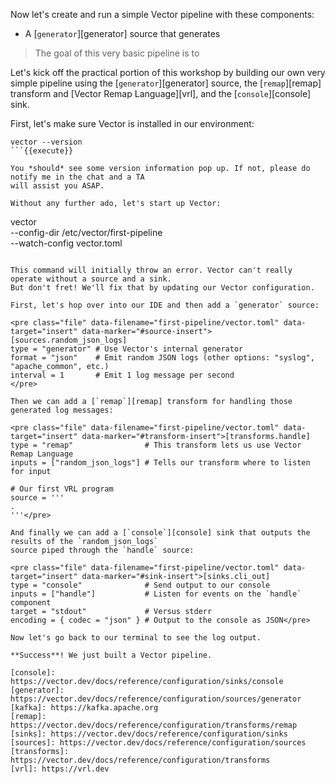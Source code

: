 Now let's create and run a simple Vector pipeline with these components:

* A [`generator`][generator] source that generates

> The goal of this very basic pipeline is to 


Let's kick off the practical portion of this workshop by building our own very simple pipeline using
the [`generator`][generator] source, the [`remap`][remap] transform and [Vector Remap
Language][vrl], and the [`console`][console] sink.

First, let's make sure Vector is installed in our environment:

```
vector --version
```{{execute}}

You *should* see some version information pop up. If not, please do notify me in the chat and a TA
will assist you ASAP.

Without any further ado, let's start up Vector:

```
vector \
  --config-dir /etc/vector/first-pipeline \
  --watch-config vector.toml
```{{execute}}

This command will initially throw an error. Vector can't really operate without a source and a sink.
But don't fret! We'll fix that by updating our Vector configuration.

First, let's hop over into our IDE and then add a `generator` source:

<pre class="file" data-filename="first-pipeline/vector.toml" data-target="insert" data-marker="#source-insert">[sources.random_json_logs]
type = "generator" # Use Vector's internal generator
format = "json"    # Emit random JSON logs (other options: "syslog", "apache_common", etc.)
interval = 1       # Emit 1 log message per second
</pre>

Then we can add a [`remap`][remap] transform for handling those generated log messages:

<pre class="file" data-filename="first-pipeline/vector.toml" data-target="insert" data-marker="#transform-insert">[transforms.handle]
type = "remap"                # This transform lets us use Vector Remap Language
inputs = ["random_json_logs"] # Tells our transform where to listen for input

# Our first VRL program
source = '''
.
'''</pre>

And finally we can add a [`console`][console] sink that outputs the results of the `random_json_logs`
source piped through the `handle` source:

<pre class="file" data-filename="first-pipeline/vector.toml" data-target="insert" data-marker="#sink-insert">[sinks.cli_out]
type = "console"              # Send output to our console
inputs = ["handle"]           # Listen for events on the `handle` component
target = "stdout"             # Versus stderr
encoding = { codec = "json" } # Output to the console as JSON</pre>

Now let's go back to our terminal to see the log output.

**Success**! We just built a Vector pipeline.

[console]: https://vector.dev/docs/reference/configuration/sinks/console
[generator]: https://vector.dev/docs/reference/configuration/sources/generator
[kafka]: https://kafka.apache.org
[remap]: https://vector.dev/docs/reference/configuration/transforms/remap
[sinks]: https://vector.dev/docs/reference/configuration/sinks
[sources]: https://vector.dev/docs/reference/configuration/sources
[transforms]: https://vector.dev/docs/reference/configuration/transforms
[vrl]: https://vrl.dev